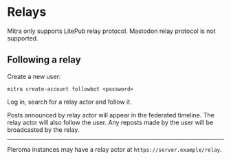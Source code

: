 # Relays

Mitra only supports LitePub relay protocol. Mastodon relay protocol is not supported.

## Following a relay

Create a new user:

```
mitra create-account followbot <password>
```

Log in, search for a relay actor and follow it.

Posts announced by relay actor will appear in the federated timeline. The relay actor will also follow the user. Any reposts made by the user will be broadcasted by the relay.

---

Pleroma instances may have a relay actor at `https://server.example/relay`.
